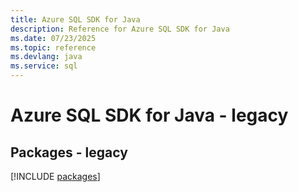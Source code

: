 ```yaml
---
title: Azure SQL SDK for Java
description: Reference for Azure SQL SDK for Java
ms.date: 07/23/2025
ms.topic: reference
ms.devlang: java
ms.service: sql
---
```

# Azure SQL SDK for Java - legacy
## Packages - legacy
[!INCLUDE [packages](sql-index.md)]